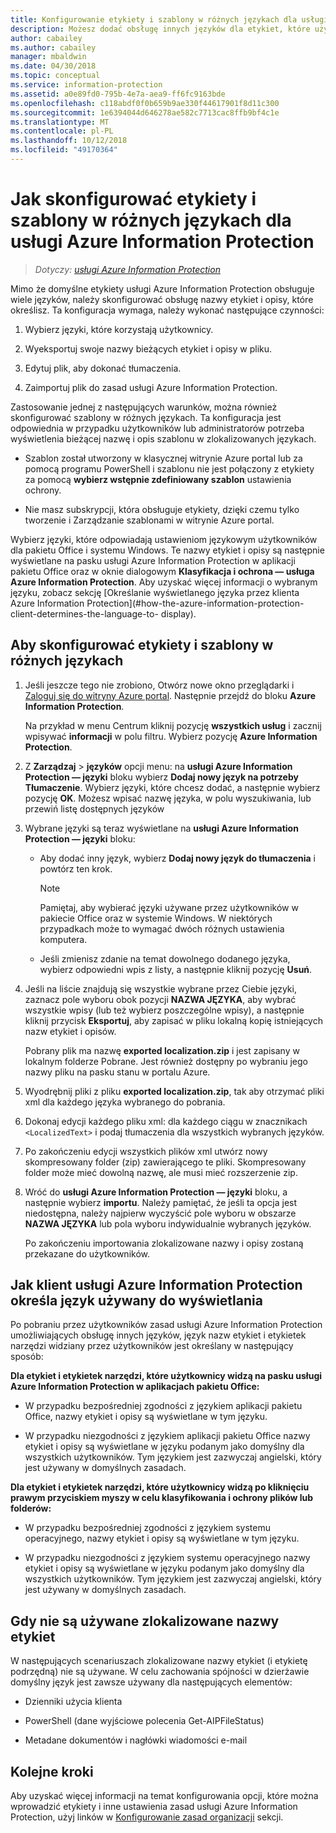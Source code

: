```yaml
---
title: Konfigurowanie etykiety i szablony w różnych językach dla usługi Azure Information Protection
description: Możesz dodać obsługę innych języków dla etykiet, które użytkownicy zobaczą na pasku usługi Information Protection i wszystkie szablony, które użytkownicy zobaczą, określając język w zasadach usługi Azure Information Protection i importując tłumaczenia.
author: cabailey
ms.author: cabailey
manager: mbaldwin
ms.date: 04/30/2018
ms.topic: conceptual
ms.service: information-protection
ms.assetid: a0e89fd0-795b-4e7a-aea9-ff6fc9163bde
ms.openlocfilehash: c118abdf0f0b659b9ae330f44617901f8d11c300
ms.sourcegitcommit: 1e6394044d646278ae582c7713cac8ffb9bf4c1e
ms.translationtype: MT
ms.contentlocale: pl-PL
ms.lasthandoff: 10/12/2018
ms.locfileid: "49170364"
---
```

# <a name="how-to-configure-labels-and-templates-for-different-languages-in-azure-information-protection"></a>Jak skonfigurować etykiety i szablony w różnych językach dla usługi Azure Information Protection

>*Dotyczy: [usługi Azure Information Protection](https://azure.microsoft.com/pricing/details/information-protection)*

Mimo że domyślne etykiety usługi Azure Information Protection obsługuje wiele języków, należy skonfigurować obsługę nazwy etykiet i opisy, które określisz. Ta konfiguracja wymaga, należy wykonać następujące czynności:

1. Wybierz języki, które korzystają użytkownicy. 

2. Wyeksportuj swoje nazwy bieżących etykiet i opisy w pliku.

3. Edytuj plik, aby dokonać tłumaczenia.

4. Zaimportuj plik do zasad usługi Azure Information Protection.

Zastosowanie jednej z następujących warunków, można również skonfigurować szablony w różnych językach. Ta konfiguracja jest odpowiednia w przypadku użytkowników lub administratorów potrzeba wyświetlenia bieżącej nazwę i opis szablonu w zlokalizowanych językach.

- Szablon został utworzony w klasycznej witrynie Azure portal lub za pomocą programu PowerShell i szablonu nie jest połączony z etykiety za pomocą **wybierz wstępnie zdefiniowany szablon** ustawienia ochrony.

- Nie masz subskrypcji, która obsługuje etykiety, dzięki czemu tylko tworzenie i Zarządzanie szablonami w witrynie Azure portal.

Wybierz języki, które odpowiadają ustawieniom językowym użytkowników dla pakietu Office i systemu Windows. Te nazwy etykiet i opisy są następnie wyświetlane na pasku usługi Azure Information Protection w aplikacji pakietu Office oraz w oknie dialogowym **Klasyfikacja i ochrona — usługa Azure Information Protection**. Aby uzyskać więcej informacji o wybranym języku, zobacz sekcję [Określanie wyświetlanego języka przez klienta Azure Information Protection](#how-the-azure-information-protection-client-determines-the-language-to- display). 

## <a name="to-configure-labels-and-templates-for-different-languages"></a>Aby skonfigurować etykiety i szablony w różnych językach

1. Jeśli jeszcze tego nie zrobiono, Otwórz nowe okno przeglądarki i [Zaloguj się do witryny Azure portal](configure-policy.md#signing-in-to-the-azure-portal). Następnie przejdź do bloku **Azure Information Protection**.
    
    Na przykład w menu Centrum kliknij pozycję **wszystkich usług** i zacznij wpisywać **informacji** w polu filtru. Wybierz pozycję **Azure Information Protection**.

2. Z **Zarządzaj** > **języków** opcji menu: na **usługi Azure Information Protection — języki** bloku wybierz **Dodaj nowy język na potrzeby Tłumaczenie**. Wybierz języki, które chcesz dodać, a następnie wybierz pozycję **OK**. Możesz wpisać nazwę języka, w polu wyszukiwania, lub przewiń listę dostępnych języków

3. Wybrane języki są teraz wyświetlane na **usługi Azure Information Protection — języki** bloku:
    
    - Aby dodać inny język, wybierz **Dodaj nowy język do tłumaczenia** i powtórz ten krok. 
        
        > [!NOTE]
        > Pamiętaj, aby wybierać języki używane przez użytkowników w pakiecie Office oraz w systemie Windows. W niektórych przypadkach może to wymagać dwóch różnych ustawienia komputera.
        
    - Jeśli zmienisz zdanie na temat dowolnego dodanego języka, wybierz odpowiedni wpis z listy, a następnie kliknij pozycję **Usuń**.

4. Jeśli na liście znajdują się wszystkie wybrane przez Ciebie języki, zaznacz pole wyboru obok pozycji **NAZWA JĘZYKA**, aby wybrać wszystkie wpisy (lub też wybierz poszczególne wpisy), a następnie kliknij przycisk **Eksportuj**, aby zapisać w pliku lokalną kopię istniejących nazw etykiet i opisów. 
    
    Pobrany plik ma nazwę **exported localization.zip** i jest zapisany w lokalnym folderze Pobrane. Jest również dostępny po wybraniu jego nazwy pliku na pasku stanu w portalu Azure.

5. Wyodrębnij pliki z pliku **exported localization.zip**, tak aby otrzymać pliki xml dla każdego języka wybranego do pobrania. 

6. Dokonaj edycji każdego pliku xml: dla każdego ciągu w znacznikach `<LocalizedText>` i podaj tłumaczenia dla wszystkich wybranych języków. 

7. Po zakończeniu edycji wszystkich plików xml utwórz nowy skompresowany folder (zip) zawierającego te pliki. Skompresowany folder może mieć dowolną nazwę, ale musi mieć rozszerzenie zip.

8. Wróć do **usługi Azure Information Protection — języki** bloku, a następnie wybierz **importu**. Należy pamiętać, że jeśli ta opcja jest niedostępna, należy najpierw wyczyścić pole wyboru w obszarze **NAZWA JĘZYKA** lub pola wyboru indywidualnie wybranych języków.
    
    Po zakończeniu importowania zlokalizowane nazwy i opisy zostaną przekazane do użytkowników.

## <a name="how-the-azure-information-protection-client-determines-the-language-to-display"></a>Jak klient usługi Azure Information Protection określa język używany do wyświetlania

Po pobraniu przez użytkowników zasad usługi Azure Information Protection umożliwiających obsługę innych języków, język nazw etykiet i etykietek narzędzi widziany przez użytkowników jest określany w następujący sposób:

**Dla etykiet i etykietek narzędzi, które użytkownicy widzą na pasku usługi Azure Information Protection w aplikacjach pakietu Office:**

- W przypadku bezpośredniej zgodności z językiem aplikacji pakietu Office, nazwy etykiet i opisy są wyświetlane w tym języku.

- W przypadku niezgodności z językiem aplikacji pakietu Office nazwy etykiet i opisy są wyświetlane w języku podanym jako domyślny dla wszystkich użytkowników. Tym językiem jest zazwyczaj angielski, który jest używany w domyślnych zasadach.

**Dla etykiet i etykietek narzędzi, które użytkownicy widzą po kliknięciu prawym przyciskiem myszy w celu klasyfikowania i ochrony plików lub folderów:**

- W przypadku bezpośredniej zgodności z językiem systemu operacyjnego, nazwy etykiet i opisy są wyświetlane w tym języku.

- W przypadku niezgodności z językiem systemu operacyjnego nazwy etykiet i opisy są wyświetlane w języku podanym jako domyślny dla wszystkich użytkowników. Tym językiem jest zazwyczaj angielski, który jest używany w domyślnych zasadach.

## <a name="when-localized-label-names-are-not-used"></a>Gdy nie są używane zlokalizowane nazwy etykiet

W następujących scenariuszach zlokalizowane nazwy etykiet (i etykietę podrzędną) nie są używane. W celu zachowania spójności w dzierżawie domyślny język jest zawsze używany dla następujących elementów:

- Dzienniki użycia klienta

- PowerShell (dane wyjściowe polecenia Get-AIPFileStatus)

- Metadane dokumentów i nagłówki wiadomości e-mail


## <a name="next-steps"></a>Kolejne kroki

Aby uzyskać więcej informacji na temat konfigurowania opcji, które można wprowadzić etykiety i inne ustawienia zasad usługi Azure Information Protection, użyj linków w [Konfigurowanie zasad organizacji](configure-policy.md#configuring-your-organizations-policy) sekcji.



